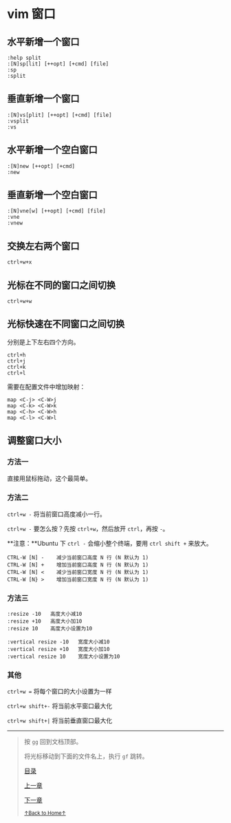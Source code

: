 # vim 窗口

## 水平新增一个窗口

```
:help split
:[N]sp[lit] [++opt] [+cmd] [file]
:sp
:split
```

## 垂直新增一个窗口

```
:[N]vs[plit] [++opt] [+cmd] [file]
:vsplit
:vs
```

## 水平新增一个空白窗口

```
:[N]new [++opt] [+cmd]
:new
```

## 垂直新增一个空白窗口

```
:[N]vne[w] [++opt] [+cmd] [file]
:vne
:vnew
```

## 交换左右两个窗口

```
ctrl+w+x
```

## 光标在不同的窗口之间切换

```
ctrl+w+w
```

## 光标快速在不同窗口之间切换

分别是上下左右四个方向。

```
ctrl+h
ctrl+j
ctrl+k
ctrl+l
```

需要在配置文件中增加映射：

```
map <C-j> <C-W>j
map <C-k> <C-W>k
map <C-h> <C-W>h
map <C-l> <C-W>l
```

## 调整窗口大小

### 方法一

直接用鼠标拖动，这个最简单。

### 方法二

`ctrl+w -` 将当前窗口高度减小一行。

`ctrl+w -` 要怎么按？先按 `ctrl+w`，然后放开 `ctrl`，再按 `-`。

**注意：**Ubuntu 下 `ctrl -` 会缩小整个终端，要用 `ctrl shift +` 来放大。

```
CTRL-W [N] -	减少当前窗口高度 N 行 (N 默认为 1)
CTRL-W [N] +	增加当前窗口高度 N 行 (N 默认为 1)
CTRL-W [N] <	减少当前窗口宽度 N 行 (N 默认为 1)
CTRL-W [N} >	增加当前窗口宽度 N 行 (N 默认为 1)
```

### 方法三

```
:resize -10   高度大小减10
:resize +10   高度大小加10
:resize 10    高度大小设置为10

:vertical resize -10   宽度大小减10
:vertical resize +10   宽度大小加10
:vertical resize 10    宽度大小设置为10
```

### 其他

`ctrl+w =` 将每个窗口的大小设置为一样

`ctrl+w shift+-` 将当前水平窗口最大化

`ctrl+w shift+|` 将当前垂直窗口最大化

* * *

> 按 `gg` 回到文档顶部。
>
> 将光标移动到下面的文件名上，执行 `gf` 跳转。
>
> [目录](README.md)
>
> [上一章](README_vim_1.6_tab.md)
>
> [下一章](README_vim_1.8_buffer.md)
>
> <a href='https://github.com/MDGSF/MyVim'><small>↑Back to Home↑</small></a>

